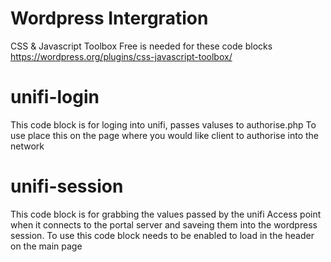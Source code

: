 Wordpress Intergration
===============
CSS & Javascript Toolbox Free is needed for these code blocks
https://wordpress.org/plugins/css-javascript-toolbox/

unifi-login
===
This code block is for loging into unifi, passes valuses to authorise.php
To use place this on the page where you would like client to authorise into the network

unifi-session
===
This code block is for grabbing the values passed by the unifi Access point when it connects to the portal server and saveing them into the wordpress session.
To use this code block needs to be enabled to load in the header on the main page
